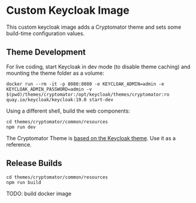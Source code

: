# Custom Keycloak Image

This custom keycloak image adds a Cryptomator theme and sets some build-time configuration values.

## Theme Development

For live coding, start Keycloak in dev mode (to disable theme caching) and mounting the theme folder as a volume:

```shell script
docker run --rm -it -p 8080:8080 -e KEYCLOAK_ADMIN=admin -e KEYCLOAK_ADMIN_PASSWORD=admin -v $(pwd)/themes/cryptomator:/opt/keycloak/themes/cryptomator:ro quay.io/keycloak/keycloak:19.0 start-dev
```

Using a different shell, build the web components:

```shell script
cd themes/cryptomator/common/resources
npm run dev
```

The Cryptomator Theme is [based on the Keycloak theme](https://github.com/keycloak/keycloak/tree/main/themes/src/main/resources/theme/keycloak). Use it as a reference.

## Release Builds

```shell script
cd themes/cryptomator/common/resources
npm run build
```

TODO: build docker image